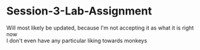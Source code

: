# Session-3-Lab-Assignment
Will most likely be updated, because I'm not accepting it as what it is right now  
I don't even have any particular liking towards monkeys
